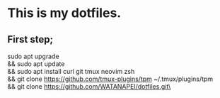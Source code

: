 # This is my dotfiles.
## First step;
sudo apt upgrade\
&& sudo apt update\
&& sudo apt install curl git tmux neovim zsh\
&& git clone https://github.com/tmux-plugins/tpm ~/.tmux/plugins/tpm\
&& git clone https://github.com/WATANAPEI/dotfiles.git\

